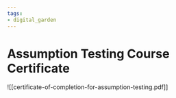 ```yaml
---
tags: 
- digital_garden
---
```

# Assumption Testing Course Certificate

![[certificate-of-completion-for-assumption-testing.pdf]]